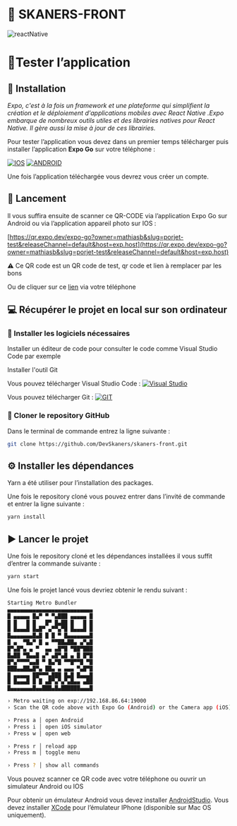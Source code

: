 # 👟 SKANERS-FRONT 
![reactNative](https://img.shields.io/badge/React_Native-20232A?style=for-the-badge&logo=react&logoColor=61DAFB)

# 🤳Tester l’application

## 💽 Installation

*Expo, c'est à la fois un framework et une plateforme qui simplifient la création et le déploiement d'applications mobiles avec React Native .Expo embarque de nombreux outils utiles et des librairies natives pour React Native. Il gère aussi la mise à jour de ces librairies.*

Pour tester l’application vous devez dans un premier temps télécharger puis installer l’application **Expo Go**  sur votre téléphone :

[![IOS](https://img.shields.io/badge/iOS-000000?style=for-the-badge&logo=ios&logoColor=white)](https://itunes.apple.com/app/apple-store/id982107779)    [![ANDROID](https://img.shields.io/badge/Android-3DDC84?style=for-the-badge&logo=android&logoColor=white)](https://play.google.com/store/apps/details?id=host.exp.exponent&referrer=www&pli=1)



Une fois l’application téléchargée vous devrez vous créer un compte.

## 📲 Lancement

Il vous suffira ensuite de scanner ce QR-CODE via l’application Expo Go sur Android ou via l’application appareil photo sur IOS :

[https://qr.expo.dev/expo-go?owner=mathiasb&slug=porjet-test&releaseChannel=default&host=exp.host](https://qr.expo.dev/expo-go?owner=mathiasb&slug=porjet-test&releaseChannel=default&host=exp.host)

<aside>
⚠️ Ce QR code est un QR code de test, qr code et lien à remplacer par les bons

</aside>

Ou de cliquer sur ce [lien](http://exp.host/@mathiasb/porjet-test?release-channel=default) via votre téléphone 

## 💻 Récupérer le projet en local sur son ordinateur

### 💽 Installer les logiciels nécessaires




Installer un éditeur de code pour consulter  le code comme Visual Studio Code par exemple

Installer l'outil Git

Vous pouvez télécharger Visual Studio Code : [![Visual Studio](https://badgen.net/badge/icon/visualstudio?icon=visualstudio&label)](https://code.visualstudio.com/download)

Vous pouvez télécharger Git : [![GIT](https://img.shields.io/badge/GIT-E44C30?style=for-the-badge&logo=git&logoColor=white)](https://git-scm.com/downloads)

### 📁 Cloner le repository GitHub

Dans le terminal de commande entrez la ligne suivante :

```bash
git clone https://github.com/DevSkaners/skaners-front.git
```

## ⚙️ Installer les dépendances

Yarn a été utiliser pour l’installation des packages.

Une fois le repository cloné vous pouvez entrer dans l’invité de commande et entrer la ligne suivante :

```bash
yarn install
```

## ▶︎ Lancer le projet

Une fois le repository cloné et les dépendances installées il vous suffit d’entrer la commande suivante :

```bash
yarn start
```

Une fois le projet lancé vous devriez obtenir le rendu suivant :

```bash
Starting Metro Bundler
▄▄▄▄▄▄▄▄▄▄▄▄▄▄▄▄▄▄▄▄▄▄▄▄▄▄▄
█ ▄▄▄▄▄ █▄▀ ▀ ▀▄███ ▄▄▄▄▄ █
█ █   █ █   █▀ █▄██ █   █ █
█ █▄▄▄█ █▄█▀ ▄▀▀▄▀█ █▄▄▄█ █
█▄▄▄▄▄▄▄█▄█ █ █ ▀ █▄▄▄▄▄▄▄█
█ ▄  ▀█▄▀ █ ▄ ▀▀██▄██▄ ▄▀▄█
█▀▄█▀▄ ▄ ▀  ▄▄ ▄█▀█ ▀██▀███
█▄██ ▀█▄▄█ ▄▀ ▄█▀▄█ ▄ █ █▀█
█▀▄▀▀▀▀▄▄█ ▀ █▄▀█ ▀▀█▀▀█ ▀█
███▄▄██▄█▀▄ ██▄ ▄ ▄▄▄ ▀▄█▀█
█ ▄▄▄▄▄ ██▀▀▀▄███ █▄█ █▄▄▄█
█ █▄▄▄█ █ █ ▄█▀▄▀▄▀▄█▄▄ ▄██
█▄▄▄▄▄▄▄█▄▄███▄█▄██████▄▄▄█

› Metro waiting on exp://192.168.86.64:19000
› Scan the QR code above with Expo Go (Android) or the Camera app (iOS)

› Press a │ open Android
› Press i │ open iOS simulator
› Press w │ open web

› Press r │ reload app
› Press m │ toggle menu

› Press ? │ show all commands
```

Vous pouvez scanner ce QR code avec votre téléphone ou ouvrir un simulateur Android ou IOS

Pour obtenir un émulateur Android vous devez installer [AndroidStudio](https://developer.android.com/studio). Vous devez installer [XCode](https://apps.apple.com/fr/app/xcode/id497799835?mt=12) pour l’émulateur IPhone (disponible sur Mac OS uniquement).
